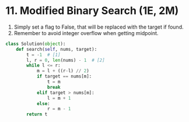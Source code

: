 # 11. Modified Binary Search \(1E, 2M\)

1. Simply set a flag to False, that will be replaced with the target if found. 
2. Remember to avoid integer overflow when getting midpoint. 

```python
class Solution(object):
    def search(self, nums, target):
        t = -1  # [1]
        l, r = 0, len(nums) - 1  # [2]
        while l <= r:
            m = l + ((r-l) // 2)
            if target == nums[m]:
                t = m
                break
            elif target > nums[m]:
                l = m + 1
            else:
                r = m - 1
        return t

```

